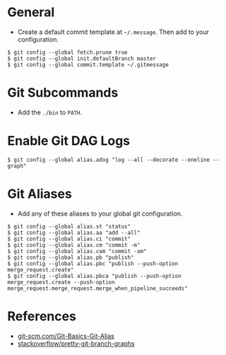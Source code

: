 # General
* Create a default commit template at `~/.message`. Then add to your configuration.
```shell
$ git config --global fetch.prune true
$ git config --global init.defaultBranch master
$ git config --global commit.template ~/.gitmessage
```

# Git Subcommands
* Add the `./bin` to `PATH`.

# Enable Git DAG Logs
```
$ git config --global alias.adog "log --all --decorate --oneline --graph"
```

# Git Aliases
* Add any of these aliases to your global git configuration.
```
$ git config --global alias.st "status"
$ git config --global alias.aa "add --all"
$ git config --global alias.ci "commit"
$ git config --global alias.cm "commit -m"
$ git config --global alias.cam "commit -am"
$ git config --global alias.pb "publish"
$ git config --global alias.pbc "publish --push-option merge_request.create"
$ git config --global alias.pbca "publish --push-option merge_request.create --push-option merge_request.merge_request.merge_when_pipeline_succeeds"
```

# References
* [git-scm.com/Git-Basics-Git-Alias](http://git-scm.com/book/en/v2/Git-Basics-Git-Aliases)
* [stackoverflow/pretty-git-branch-graphs](https://stackoverflow.com/questions/1057564/pretty-git-branch-graphs)
